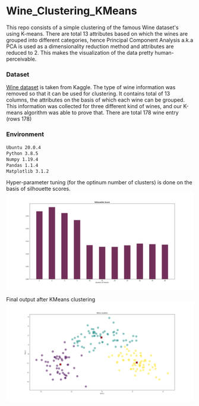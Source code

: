 # Wine_Clustering_KMeans

This repo consists of a simple clustering of the famous Wine dataset's using K-means. There are total 13 attributes based on which the wines are grouped into different categories, hence Principal Component Analysis a.k.a PCA is used as a dimensionality reduction method and attributes are reduced to 2. This makes the visualization of the data pretty human-perceivable. 

### Dataset
[Wine dataset](https://www.kaggle.com/harrywang/wine-dataset-for-clustering) is taken from Kaggle. The type of wine information was removed so that it can be used for clustering. It contains total of 13 columns, the attributes on the basis of which each wine can be grouped. This information was collected for three different kind of wines, and our K-means algorithm was able to prove that. There are total 178 wine entry (rows 178)

### Environment
<pre><code>Ubuntu 20.0.4
Python 3.8.5
Numpy 1.19.4
Pandas 1.1.4
Matplotlib 3.1.2
</code></pre>

Hyper-parameter tuning (for the optinum number of clusters) is done on the basis of silhouette scores.
![](silhouette_scores.png)

Final output after KMeans clustering 
![](wine_clusters.png)
